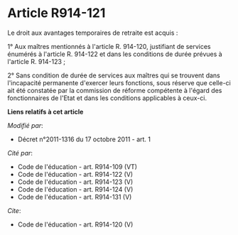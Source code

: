 # Article R914-121

Le droit aux avantages temporaires de retraite est acquis : 

1° Aux maîtres mentionnés à l'article R. 914-120, justifiant de services énumérés à l'article R. 914-122 et dans les
conditions de durée prévues à l'article R. 914-123 ; 

2° Sans condition de durée de services aux maîtres qui se trouvent dans l'incapacité permanente d'exercer leurs fonctions,
sous réserve que celle-ci ait été constatée par la commission de réforme compétente à l'égard des fonctionnaires de l'Etat et
dans les conditions applicables à ceux-ci.

**Liens relatifs à cet article**

_Modifié par_:

  - Décret n°2011-1316 du 17 octobre 2011 - art. 1

_Cité par_:

  - Code de l'éducation - art. R914-109 (VT)
  - Code de l'éducation - art. R914-122 (V)
  - Code de l'éducation - art. R914-123 (V)
  - Code de l'éducation - art. R914-124 (V)
  - Code de l'éducation - art. R914-131 (V)

_Cite_:

  - Code de l'éducation - art. R914-120 (V)
